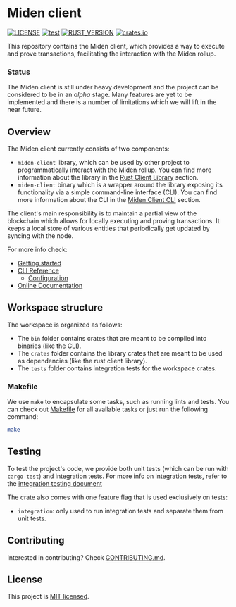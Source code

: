 # Miden client

[![LICENSE](https://img.shields.io/badge/license-MIT-blue.svg)](https://github.com/0xPolygonMiden/miden-client/blob/main/LICENSE)
[![test](https://github.com/0xPolygonMiden/miden-client/actions/workflows/test.yml/badge.svg)](https://github.com/0xPolygonMiden/miden-clinet/actions/workflows/test.yml)
[![RUST_VERSION](https://img.shields.io/badge/rustc-1.78+-lightgray.svg)](https://www.rust-lang.org/tools/install)
[![crates.io](https://img.shields.io/crates/v/miden-client)](https://crates.io/crates/miden-client)

This repository contains the Miden client, which provides a way to execute and prove transactions, facilitating the interaction with the Miden rollup.

### Status

The Miden client is still under heavy development and the project can be considered to be in an *alpha* stage. Many features are yet to be implemented and there is a number of limitations which we will lift in the near future.

## Overview

The Miden client currently consists of two components:

- `miden-client` library, which can be used by other project to programmatically interact with the Miden rollup. You can find more information about the library in the [Rust Client Library](./crates/rust-client/README.md) section.
- `miden-client` binary which is a wrapper around the library exposing its functionality via a simple command-line interface (CLI). You can find more information about the CLI in the [Miden Client CLI](./bin/miden-cli/README.md) section.

The client's main responsibility is to maintain a partial view of the blockchain which allows for locally executing and proving transactions. It keeps a local store of various entities that periodically get updated by syncing with the node.

For more info check:

- [Getting started](https://0xpolygonmiden.github.io/miden-base/introduction/getting-started.html)
- [CLI Reference](./docs/cli-reference.md#types-of-transaction)
    - [Configuration](./docs/cli-config.md)
- [Online Documentation](https://docs.polygon.technology/miden/miden-client)

## Workspace structure

The workspace is organized as follows:
- The `bin` folder contains crates that are meant to be compiled into binaries (like the CLI).
- The `crates` folder contains the library crates that are meant to be used as dependencies (like the rust client library).
- The `tests` folder contains integration tests for the workspace crates.

### Makefile

We use `make` to encapsulate some tasks, such as running lints and tests. You can check out [Makefile](./Makefile) for all available tasks or just run the following command:

```bash
make
```

## Testing

To test the project's code, we provide both unit tests (which can be run with `cargo test`) and integration tests. For more info on integration tests, refer to the [integration testing document](./tests/README.md)

The crate also comes with one feature flag that is used exclusively on tests: 

- `integration`: only used to run integration tests and separate them from unit tests.

## Contributing

Interested in contributing? Check [CONTRIBUTING.md](./CONTRIBUTING.md).

## License
This project is [MIT licensed](./LICENSE).
